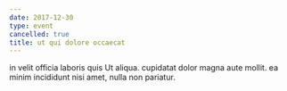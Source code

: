 ```yaml
---
date: 2017-12-30
type: event
cancelled: true
title: ut qui dolore occaecat
---
```

in velit officia laboris quis Ut aliqua. cupidatat dolor magna aute mollit. ea minim incididunt nisi amet, nulla non pariatur.